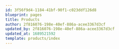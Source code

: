 ```yaml
---
id: 3f56f9d4-1184-41bf-90f1-c023ddf126d8
blueprint: pages
title: Products
author: 2f816076-198e-40ef-886a-acee3367d3cf
updated_by: 2f816076-198e-40ef-886a-acee3367d3cf
updated_at: 1689521592
template: products/index
---
```

